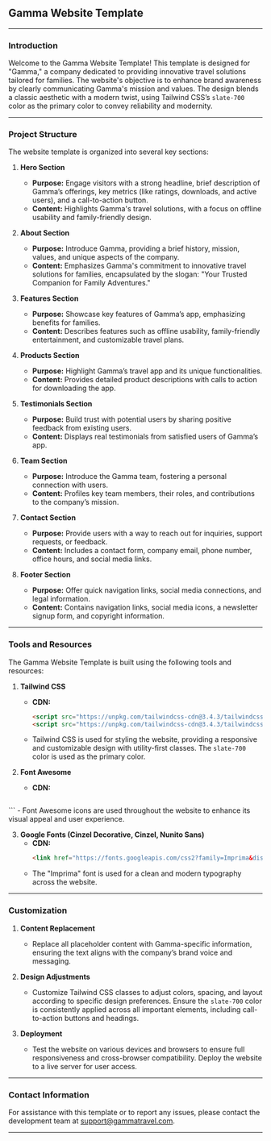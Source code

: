 ## Gamma Website Template

---

### Introduction

Welcome to the Gamma Website Template! This template is designed for "Gamma," a company dedicated to providing innovative travel solutions tailored for families. The website's objective is to enhance brand awareness by clearly communicating Gamma's mission and values. The design blends a classic aesthetic with a modern twist, using Tailwind CSS’s `slate-700` color as the primary color to convey reliability and modernity.

---

### Project Structure

The website template is organized into several key sections:

1. **Hero Section**
   - **Purpose:** Engage visitors with a strong headline, brief description of Gamma’s offerings, key metrics (like ratings, downloads, and active users), and a call-to-action button.
   - **Content:** Highlights Gamma's travel solutions, with a focus on offline usability and family-friendly design.

2. **About Section**
   - **Purpose:** Introduce Gamma, providing a brief history, mission, values, and unique aspects of the company.
   - **Content:** Emphasizes Gamma's commitment to innovative travel solutions for families, encapsulated by the slogan: "Your Trusted Companion for Family Adventures."

3. **Features Section**
   - **Purpose:** Showcase key features of Gamma’s app, emphasizing benefits for families.
   - **Content:** Describes features such as offline usability, family-friendly entertainment, and customizable travel plans.

4. **Products Section**
   - **Purpose:** Highlight Gamma’s travel app and its unique functionalities.
   - **Content:** Provides detailed product descriptions with calls to action for downloading the app.

5. **Testimonials Section**
   - **Purpose:** Build trust with potential users by sharing positive feedback from existing users.
   - **Content:** Displays real testimonials from satisfied users of Gamma’s app.

6. **Team Section**
   - **Purpose:** Introduce the Gamma team, fostering a personal connection with users.
   - **Content:** Profiles key team members, their roles, and contributions to the company’s mission.

7. **Contact Section**
   - **Purpose:** Provide users with a way to reach out for inquiries, support requests, or feedback.
   - **Content:** Includes a contact form, company email, phone number, office hours, and social media links.

8. **Footer Section**
   - **Purpose:** Offer quick navigation links, social media connections, and legal information.
   - **Content:** Contains navigation links, social media icons, a newsletter signup form, and copyright information.

---

### Tools and Resources

The Gamma Website Template is built using the following tools and resources:

1. **Tailwind CSS**
   - **CDN:**
     ```html
     <script src="https://unpkg.com/tailwindcss-cdn@3.4.3/tailwindcss.js"></script>
     <script src="https://unpkg.com/tailwindcss-cdn@3.4.3/tailwindcss-with-all-plugins.js"></script>
     ```
   - Tailwind CSS is used for styling the website, providing a responsive and customizable design with utility-first classes. The `slate-700` color is used as the primary color.

2. **Font Awesome**
   - **CDN:**
     ```html
     
<link href="https://fonts.googleapis.com/css2?family=Cinzel+Decorative:wght@400;700;900&family=Cinzel:wght@400..900&family=Nunito+Sans:ital,opsz,wght@0,6..12,200..1000;1,6..12,200..1000&display=swap" rel="stylesheet">
     ```
   - Font Awesome icons are used throughout the website to enhance its visual appeal and user experience.

3. **Google Fonts (Cinzel Decorative, Cinzel, 
Nunito Sans)**
   - **CDN:**
     ```html
     <link href="https://fonts.googleapis.com/css2?family=Imprima&display=swap" rel="stylesheet" />
     ```
   - The "Imprima" font is used for a clean and modern typography across the website.

---

### Customization

1. **Content Replacement**
   - Replace all placeholder content with Gamma-specific information, ensuring the text aligns with the company’s brand voice and messaging.

2. **Design Adjustments**
   - Customize Tailwind CSS classes to adjust colors, spacing, and layout according to specific design preferences. Ensure the `slate-700` color is consistently applied across all important elements, including call-to-action buttons and headings.

3. **Deployment**
   - Test the website on various devices and browsers to ensure full responsiveness and cross-browser compatibility. Deploy the website to a live server for user access.

---

### Contact Information

For assistance with this template or to report any issues, please contact the development team at [support@gammatravel.com](mailto:support@gammatravel.com).

---

